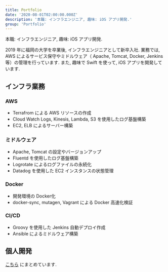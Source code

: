 ```yaml
---
title: Portfolio
date: '2020-08-01T02:00:00.000Z'
description: '本職: インフラエンジニア, 趣味: iOS アプリ開発.'
group: 'Portfolio'
---
```


本職: インフラエンジニア, 趣味: iOS アプリ開発.

2019 年に福岡の大学を卒業後, インフラエンジニアとして新卒入社.
業務では, AWS によるサービス保守やミドルウェア（ Apache, Tomcat, Docker, Jenkins 等）の管理を行っています.
また, 趣味で Swift を使って, iOS アプリを開発しています.

## インフラ業務

### AWS

- Terrafrom による AWS リソースの作成
- Cloud Watch Logs, Kinesis, Lambda, S3 を使用したログ基盤構築
- EC2, ELB によるサーバー構築

### ミドルウェア

- Apache, Tomcat の設定やバージョンアップ
- Fluentd を使用したログ基盤構築
- Logrotate によるログファイルの永続化
- Datadog を使用した EC2 インスタンスの状態管理

### Docker

- 開発環境の Docker化
- docker-sync, mutagen, Vagrant による Docker 高速化検証

### CI/CD

- Groovy を使用した Jenkins 自動デプロイ作成
- Ansible によるミドルウェア構築

## 個人開発

[こちら](/projects/) にまとめています.
